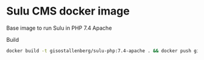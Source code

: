 # Sulu CMS docker image

Base image to run Sulu in PHP 7.4 Apache

Build
```bash
docker build -t gisostallenberg/sulu-php:7.4-apache . && docker push gisostallenberg/sulu-php:7.4-apache
```
